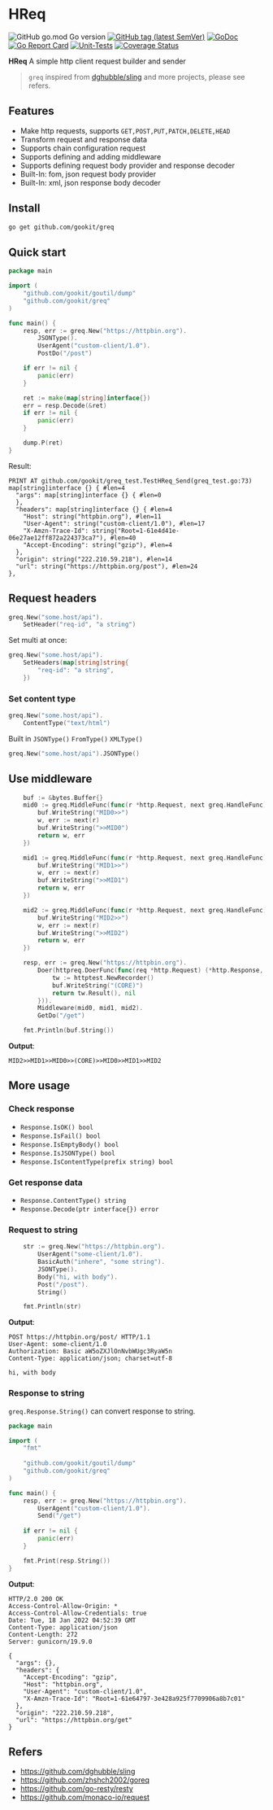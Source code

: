 # HReq

![GitHub go.mod Go version](https://img.shields.io/github/go-mod/go-version/gookit/greq?style=flat-square)
[![GitHub tag (latest SemVer)](https://img.shields.io/github/tag/gookit/greq)](https://github.com/gookit/goutil)
[![GoDoc](https://godoc.org/github.com/gookit/greq?status.svg)](https://pkg.go.dev/github.com/gookit/greq)
[![Go Report Card](https://goreportcard.com/badge/github.com/gookit/greq)](https://goreportcard.com/report/github.com/gookit/greq)
[![Unit-Tests](https://github.com/gookit/greq/workflows/Unit-Tests/badge.svg)](https://github.com/gookit/greq/actions)
[![Coverage Status](https://coveralls.io/repos/github/gookit/greq/badge.svg?branch=main)](https://coveralls.io/github/gookit/greq?branch=main)

**HReq** A simple http client request builder and sender

> `greq` inspired from [dghubble/sling][1] and more projects, please see refers.

## Features

- Make http requests, supports `GET,POST,PUT,PATCH,DELETE,HEAD`
- Transform request and response data
- Supports chain configuration request
- Supports defining and adding middleware
- Supports defining request body provider and response decoder
- Built-In: fom, json request body provider
- Built-In: xml, json response body decoder

## Install

```bash
go get github.com/gookit/greq
```

## Quick start

```go
package main

import (
	"github.com/gookit/goutil/dump"
	"github.com/gookit/greq"
)

func main() {
	resp, err := greq.New("https://httpbin.org").
		JSONType().
		UserAgent("custom-client/1.0").
		PostDo("/post")

	if err != nil {
		panic(err)
	}

	ret := make(map[string]interface{})
	err = resp.Decode(&ret)
	if err != nil {
		panic(err)
	}

	dump.P(ret)
}
```

Result:

```text
PRINT AT github.com/gookit/greq_test.TestHReq_Send(greq_test.go:73)
map[string]interface {} { #len=4
  "args": map[string]interface {} { #len=0
  },
  "headers": map[string]interface {} { #len=4
    "Host": string("httpbin.org"), #len=11
    "User-Agent": string("custom-client/1.0"), #len=17
    "X-Amzn-Trace-Id": string("Root=1-61e4d41e-06e27ae12ff872a224373ca7"), #len=40
    "Accept-Encoding": string("gzip"), #len=4
  },
  "origin": string("222.210.59.218"), #len=14
  "url": string("https://httpbin.org/post"), #len=24
},
```

## Request headers

```go
greq.New("some.host/api").
	SetHeader("req-id", "a string")
```

Set multi at once:

```go
greq.New("some.host/api").
	SetHeaders(map[string]string{
		"req-id": "a string",
	})
```

### Set content type

```go
greq.New("some.host/api").
    ContentType("text/html")
```

Built in `JSONType()` `FromType()` `XMLType()`

```go
greq.New("some.host/api").JSONType()
```


## Use middleware

```go
	buf := &bytes.Buffer{}
	mid0 := greq.MiddleFunc(func(r *http.Request, next greq.HandleFunc) (*greq.Response, error) {
		buf.WriteString("MID0>>")
		w, err := next(r)
		buf.WriteString(">>MID0")
		return w, err
	})

	mid1 := greq.MiddleFunc(func(r *http.Request, next greq.HandleFunc) (*greq.Response, error) {
		buf.WriteString("MID1>>")
		w, err := next(r)
		buf.WriteString(">>MID1")
		return w, err
	})

	mid2 := greq.MiddleFunc(func(r *http.Request, next greq.HandleFunc) (*greq.Response, error) {
		buf.WriteString("MID2>>")
		w, err := next(r)
		buf.WriteString(">>MID2")
		return w, err
	})

	resp, err := greq.New("https://httpbin.org").
		Doer(httpreq.DoerFunc(func(req *http.Request) (*http.Response, error) {
			tw := httptest.NewRecorder()
			buf.WriteString("(CORE)")
			return tw.Result(), nil
		})).
		Middleware(mid0, mid1, mid2).
		GetDo("/get")

    fmt.Println(buf.String())
```

**Output**:

```text
MID2>>MID1>>MID0>>(CORE)>>MID0>>MID1>>MID2
```

## More usage

### Check response

- `Response.IsOK() bool`
- `Response.IsFail() bool`
- `Response.IsEmptyBody() bool`
- `Response.IsJSONType() bool`
- `Response.IsContentType(prefix string) bool`

### Get response data

- `Response.ContentType() string`
- `Response.Decode(ptr interface{}) error`

### Request to string

```go
    str := greq.New("https://httpbin.org").
		UserAgent("some-client/1.0").
		BasicAuth("inhere", "some string").
		JSONType().
		Body("hi, with body").
		Post("/post").
		String()

	fmt.Println(str)
```

**Output**:

```text
POST https://httpbin.org/post/ HTTP/1.1
User-Agent: some-client/1.0
Authorization: Basic aW5oZXJlOnNvbWUgc3RyaW5n
Content-Type: application/json; charset=utf-8

hi, with body
```

### Response to string

`greq.Response.String()` can convert response to string.

```go
package main

import (
	"fmt"
	
	"github.com/gookit/goutil/dump"
	"github.com/gookit/greq"
)

func main() {
	resp, err := greq.New("https://httpbin.org").
		UserAgent("custom-client/1.0").
		Send("/get")
	
	if err != nil {
		panic(err)
	}

	fmt.Print(resp.String())
}
```

**Output**:

```text
HTTP/2.0 200 OK
Access-Control-Allow-Origin: *
Access-Control-Allow-Credentials: true
Date: Tue, 18 Jan 2022 04:52:39 GMT
Content-Type: application/json
Content-Length: 272
Server: gunicorn/19.9.0

{
  "args": {}, 
  "headers": {
    "Accept-Encoding": "gzip", 
    "Host": "httpbin.org", 
    "User-Agent": "custom-client/1.0", 
    "X-Amzn-Trace-Id": "Root=1-61e64797-3e428a925f7709906a8b7c01"
  }, 
  "origin": "222.210.59.218", 
  "url": "https://httpbin.org/get"
}
```

## Refers

- https://github.com/dghubble/sling
- https://github.com/zhshch2002/goreq
- https://github.com/go-resty/resty
- https://github.com/monaco-io/request

[1]: https://github.com/dghubble/sling